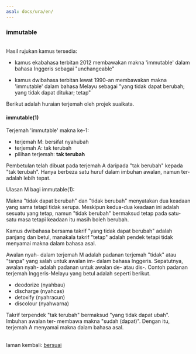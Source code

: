 ```yaml
---
asal: docs/ura/en/
---
```


### immutable

&nbsp;  
Hasil rujukan kamus tersedia:

- kamus ekabahasa terbitan 2012 membawakan makna 'immutable'
dalam bahasa Inggeris sebagai "unchangeable"

- kamus dwibahasa terbitan lewat 1990-an membawakan makna
'immutable' dalam bahasa Melayu sebagai "yang tidak dapat
berubah; yang tidak dapat ditukar; tetap"

Berikut adalah huraian terjemah oleh projek suaikata.

#### immutable(1)

Terjemah 'immutable' makna ke-1:

- terjemah M: bersifat nyahubah
- terjemah A: tak terubah
- pilihan terjemah: **tak terubah**

Pembetulan telah dibuat pada terjemah A daripada "tak
berubah" kepada "tak terubah". Hanya berbeza satu huruf
dalam imbuhan awalan, namun ter- adalah lebih tepat.

Ulasan M bagi immutable(1):

Makna "tidak dapat berubah" dan "tidak berubah" menyatakan
dua keadaan yang sama tetapi tidak serupa. Meskipun
kedua-dua keadaan ini adalah sesuatu yang tetap, namun
"tidak berubah" bermaksud tetap pada satu-satu masa tetapi
keadaan itu masih boleh berubah.

Kamus dwibahasa bersama takrif "yang tidak dapat berubah"
adalah panjang dan betul, manakala takrif "tetap" adalah
pendek tetapi tidak menyamai makna dalam bahasa asal.

Awalan nyah- dalam terjemah M adalah padanan terjemah
"tidak" atau "tanpa" yang salah untuk awalan im- dalam
bahasa Inggeris. Sepatutnya, awalan nyah- adalah padanan
untuk awalan de- atau dis-. Contoh padanan terjemah
Inggeris-Melayu yang betul adalah seperti berikut.

- deodorize (nyahbau)
- discharge (nyahcas)
- detoxify (nyahracun)
- discolour (nyahwarna)

Takrif terpendek "tak terubah" bermaksud "yang tidak dapat
ubah". Imbuhan awalan ter- membawa makna "sudah (dapat)".
Dengan itu, terjemah A menyamai makna dalam bahasa asal.

&nbsp;  
laman kembali: [bersuai][0]

  [0]: ../../bersuai.md
